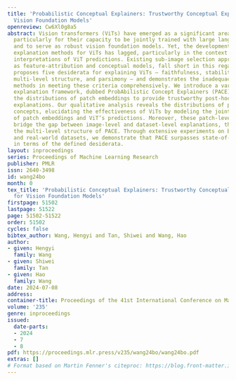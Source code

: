 ```yaml
---
title: 'Probabilistic Conceptual Explainers: Trustworthy Conceptual Explanations for
  Vision Foundation Models'
openreview: Cw6Xl0g8a5
abstract: Vision transformers (ViTs) have emerged as a significant area of focus,
  particularly for their capacity to be jointly trained with large language models
  and to serve as robust vision foundation models. Yet, the development of trustworthy
  explanation methods for ViTs has lagged, particularly in the context of post-hoc
  interpretations of ViT predictions. Existing sub-image selection approaches, such
  as feature-attribution and conceptual models, fall short in this regard. This paper
  proposes five desiderata for explaining ViTs – faithfulness, stability, sparsity,
  multi-level structure, and parsimony – and demonstrates the inadequacy of current
  methods in meeting these criteria comprehensively. We introduce a variational Bayesian
  explanation framework, dubbed ProbAbilistic Concept Explainers (PACE), which models
  the distributions of patch embeddings to provide trustworthy post-hoc conceptual
  explanations. Our qualitative analysis reveals the distributions of patch-level
  concepts, elucidating the effectiveness of ViTs by modeling the joint distribution
  of patch embeddings and ViT’s predictions. Moreover, these patch-level explanations
  bridge the gap between image-level and dataset-level explanations, thus completing
  the multi-level structure of PACE. Through extensive experiments on both synthetic
  and real-world datasets, we demonstrate that PACE surpasses state-of-the-art methods
  in terms of the defined desiderata.
layout: inproceedings
series: Proceedings of Machine Learning Research
publisher: PMLR
issn: 2640-3498
id: wang24bo
month: 0
tex_title: 'Probabilistic Conceptual Explainers: Trustworthy Conceptual Explanations
  for Vision Foundation Models'
firstpage: 51502
lastpage: 51522
page: 51502-51522
order: 51502
cycles: false
bibtex_author: Wang, Hengyi and Tan, Shiwei and Wang, Hao
author:
- given: Hengyi
  family: Wang
- given: Shiwei
  family: Tan
- given: Hao
  family: Wang
date: 2024-07-08
address:
container-title: Proceedings of the 41st International Conference on Machine Learning
volume: '235'
genre: inproceedings
issued:
  date-parts:
  - 2024
  - 7
  - 8
pdf: https://proceedings.mlr.press/v235/wang24bo/wang24bo.pdf
extras: []
# Format based on Martin Fenner's citeproc: https://blog.front-matter.io/posts/citeproc-yaml-for-bibliographies/
---
```

